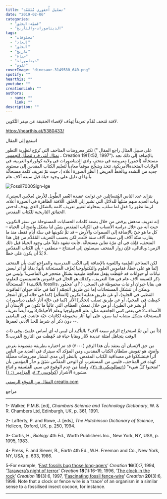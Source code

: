 ```yaml
---
title: "تضليل أُحفوري مُتَعَمَّد"
date: "2019-02-06"
categories: 
  - "قضيّة-الخلق"
  - "الديناصورات-والتأريخ"
tags: 
  - "مخلوقات"
  - "إلحاد"
  - "الخلق"
  - "تاريخ"
  - "حياة"
  - "ديناصورات"
  - "علوم"
coverImage: "dinosaur-3149580_640.png"
spotify: ""
hearthis: ""
youtube: ""
creationLink: ""
authors:
  - name: ""
    link: ""
description: ""
---
```


لافتة مُتحف تُقَدِّم تعريفاً يَهدُف لإقصاء الحقيقة عن سِفر التَّكوين.

https://hearthis.at/5380433/

استمع إلى المقال

تكثر معروضات المتاحف التي تُروّج لنظرية التطور (على سبيل المثال راجع المقال "  [تمثال أنثى قرد مُضلِّل للجمهور](https://creation.com/ape-woman-statue-misleads-public-anatomy-professor)، Creation 19(1):52, 1997")، بالإضافة إلى ذلك نجد مستحاثّة (أحفور) معروضة في متحف وادي الديناصورات في ولاية كولورادو الغربية، في الولايات المتحدةالأمريكية، تتخذ وبتبجُّح موقفاً معادياً لتعليم الكتاب المقدس إلى مستوى جديد من التشدد وبالخطّ العريض ( أنظر الصورة أعلاه )، حيث تمّ تعريف كلمة مستحاثّة بأنها أي دليل على وجود حياة قبل سبعة آلاف عام.

![Fossil7000Sign-lge](https://arabcreationisthome.files.wordpress.com/2019/04/fossil7000sign-lge.jpg?w=300)

يتزايد عدد الناس المُتسائِلين عن ثوابت عقيدة العُمر الطَّويل للأرض (ملايين السنين)، وبات العديد منهم متنبّهاً للدلائل التي تشير إلى الخَلق. اللافتة الظاهرة في الصورة أعلاه، لربما تظهر ردّ فعلٍ لما سلف، بمحاولة لتغيير تعريف كلمة بالشكل الذي يهدف لدحض الحقائق التاريخية للكتاب المقدس.

إنه تعريف مدهش يرفض من خلال بضعة كلمات الحسابات المستوحاة من سفر التكوين، حيث أنه من خلال دراسة الأنساب في الكتاب المقدس يتبيّن لنا بشكل واضح أن الحياة – كل ما هو حيّ بالإضافة إلى السموات والأرض – قد تمَّ تكوينها في ستّة أيام فقط، منذ ما يقارب ستّة آلاف إلى سبعة آلاف سنة خَلَت، لكن بحسب التعريف المُقَدَّم من قِبَل هذا المتحف، فإنك في أي مرّة تعاين مستحاثّة، فأنت تشهد دليلاً على وجود الحياة قبل ذلك الزمن؛ وبالتالي، فإن زوار المتحف سيصلون إلى استنتاج – منطقي - بأن الكتاب المقدّس لا بُدَّ أن يكون على خطأ.

لكن المعاجم العلمية واللغوية بالإضافة إلى الكُتب المدرسية والمراجع تُثبت بأن المتحف إنّما هو على خطأ، فقاموس العلوم والتكنولوجيا يُعرِّف المستحاثة بأنها: بقايا أو أثر لبعض نباتات أو حيوانات قد حُفِظَت بِفِعل معالجة طبيعية بشكلٍ متحجر في الماضي،1 وليس من ذِكر للسبعة آلاف عام في هذا التعريف، وكذلك هو الحال في قاموس هاتشينسون للعلوم: "المستحاثّة (باللاتينية fossilis، أي ’مَحفُور‘ ) هي بقايا حيوان أو نبات محفوظة في الصخر، ويمكن أن تتشكل المستحاثات إما عن طريق التجمّد ( كما في حالة حيوان َالمامُوث القطبي في الجليد)، أو عَن طريق عملية التكربن \[التفحُّم\] (كما في حالة أوراق أشجار حُفِظت في الفحم)، أو عن طريق تصلُّب \[تحجُّر\] الأثر (كما في حالة آثار خُطى ديناصورات أو بشر في الطين)، أو من خلال تمعدُن العظام، التي غالباً ما تكون من الأسنان أو الأصداف.2 في بعض كتبي الجامعية مثل: علم الجيولوجيا وعلم الأحياء3,4 ورد أيضاً تعريف المستحاثة بشكل مشابه لما سبق، على أنها آثار محفوظة لكائنات حيّة عاشت في الماضي - دون ذكر أي شرط للحدّ الأدنى لعمرها-.

إذاً من أين تمَّ استخراج الرقم سبعة آلاف؟ بالتأكيد أن ليس له أي أساس علميّ، وفي ذات الوقت يتجاهل أمثلة عديدة لآثار وبقايا حياة قد حُفِظَت من التاريخ القريب.5

من حق الإنسان أن يعتقد بأن هذا الرقم (٧٠٠٠) قد تم اختياره بطريقة مقصودة بغرض واضح، هو تقويض سلطان الكتاب المقدس، ومن المؤكد أنّه سيترك في العديد من الناس أثراً فيتشككوا في مصداقية الكتاب المقدس. بالنظر إلى مدى انتشار معروضات مضلَّلة كهذه في المتاحف، فليس من المستغرب أن الوحي المقدَّس سَبَقَ و حذَّر المؤمنين بأن "امتحنوا كلَّ شيء" ([١تسالونيكي ٥: ٢١](https://biblia.com/bible/ar-vandyke/1Th5.21))، وأيضاً من عدم الوقوع في سبي الفلسفة و اتباع مشورة الأشرار ([كولوسي ٢: ٨](https://biblia.com/bible/ar-vandyke/Col2.8)، [المزامير ١: ١](https://biblia.com/bible/ar-vandyke/Ps1.1)).

[المقال من الموقع الرسمي creatio.com](https://creation.com/%D8%A7%D9%84%D8%A3%D8%AD%D9%81%D9%88%D8%B1-%D8%A7%D9%84%D8%A3%D8%AD%D9%85%D9%82)

مراجع

* * *

1- Walker, P.M.B. \[ed\], _Chambers Science and Technology Dictionary_, W. & R. Chambers Ltd, Edinburgh, UK, p. 361, 1991.

2- Lafferty, P. and Rowe, J. \[eds\], _The Hutchinson Dictionary of Science_, Helicon, Oxford, UK, p. 250, 1994.

3- Curtis, H., _Biology_ 4th Ed., Worth Publishers Inc., New York, NY, USA, p. 1095, 1983.

4- Press, F. and Siever, R., _Earth_ 4th Ed., W.H. Freeman and Co., New York, NY, USA, p. 633, 1986.

5-For example, ‘[Fast fossils bug those long-agers](https://creation.com/focus-163#fossils)’ _Creation_ **16**(3):7, 1994, ‘[Tarawera’s night of terror](https://creation.com/tarawera-s-night-of-terror)’ _Creation_ **18**(1):16–19, 1996, ‘[The clock in the rock](https://creation.com/the-clock-in-the-rock)’ _Creation_ **19**(3):6, 1997, ‘[Fascinating fossil fence-wire](https://creation.com/fascinating-fossil-fence-wire)’ _Creation_ **20**(3):6, 1998. Note that a clock or fence wire is a ‘trace’ of an organism in a similar sense to a fossilised insect cocoon, for instance.

* * *
